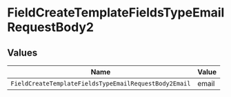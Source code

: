 # FieldCreateTemplateFieldsTypeEmailRequestBody2


## Values

| Name                                                  | Value                                                 |
| ----------------------------------------------------- | ----------------------------------------------------- |
| `FieldCreateTemplateFieldsTypeEmailRequestBody2Email` | email                                                 |